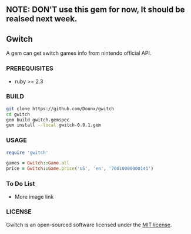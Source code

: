 ## NOTE: DON'T use this gem for now, It should be realsed next week.


## Gwitch

A gem can get switch games info from nintendo official API.

### PREREQUISITES

* ruby >= 2.3

### BUILD

```bash
git clone https://github.com/Dounx/gwitch
cd gwitch
gem build gwitch.gemspec
gem install --local gwitch-0.0.1.gem
```

### USAGE

```ruby
require 'gwitch'

games = Gwitch::Game.all
price = Gwitch::Game.price('US', 'en', '70010000000141')
```

### To Do List

* More image link

### LICENSE

Gwitch is an open-sourced software licensed under the [MIT license](LICENSE.md).